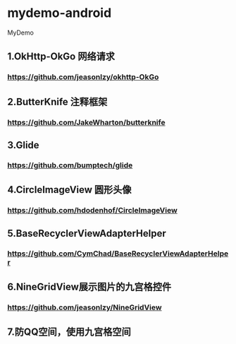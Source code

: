 # mydemo-android
MyDemo

## 1.OkHttp-OkGo 网络请求
### https://github.com/jeasonlzy/okhttp-OkGo

## 2.ButterKnife 注释框架
### https://github.com/JakeWharton/butterknife

## 3.Glide
### https://github.com/bumptech/glide

## 4.CircleImageView 圆形头像
### https://github.com/hdodenhof/CircleImageView

## 5.BaseRecyclerViewAdapterHelper
### https://github.com/CymChad/BaseRecyclerViewAdapterHelper

## 6.NineGridView展示图片的九宫格控件
### https://github.com/jeasonlzy/NineGridView

## 7.防QQ空间，使用九宫格空间


